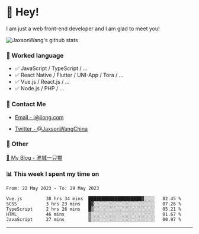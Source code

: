 # 👋 Hey!

I am just a web front-end developer and I am glad to meet you!

![JaxsonWang's github stats](https://github-readme-stats.vercel.app/api?username=JaxsonWang&&show_icons=true&&title_color=1abc9c&&icon_color=1abc9c)


### 📝 Worked language

- ✅ JavaScript / TypeScript / ...
- ✅ React Native / Flutter / UNI-App / Tora / ...
- ✅ Vue.js / React.js / ...
- ✅ Node.js / PHP / ...

### 📮 Contact Me

- [Email - i@iiong.com](mailto:i@iiong.com)

- [Twitter - @JaxsonWangChina](https://twitter.com/JaxsonWangChina)

### 🤪 Other

[📌 My Blog - 淮城一只猫](https://iiong.com)

### 📊 This week I spent my time on

<!--START_SECTION:waka-->

```text
From: 22 May 2023 - To: 29 May 2023

Vue.js         38 hrs 34 mins  ████████████████████▓░░░░   82.45 %
SCSS           3 hrs 23 mins   █▓░░░░░░░░░░░░░░░░░░░░░░░   07.26 %
TypeScript     2 hrs 26 mins   █▒░░░░░░░░░░░░░░░░░░░░░░░   05.21 %
HTML           46 mins         ▒░░░░░░░░░░░░░░░░░░░░░░░░   01.67 %
JavaScript     27 mins         ▒░░░░░░░░░░░░░░░░░░░░░░░░   00.97 %
```

<!--END_SECTION:waka-->

---
